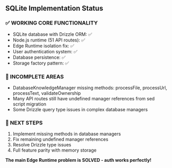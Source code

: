 ## SQLite Implementation Status

### ✅ WORKING CORE FUNCTIONALITY
- SQLite database with Drizzle ORM: ✅ 
- Node.js runtime (51 API routes): ✅
- Edge Runtime isolation fix: ✅
- User authentication system: ✅
- Database persistence: ✅
- Storage factory pattern: ✅

### 🚧 INCOMPLETE AREAS  
- DatabaseKnowledgeManager missing methods: processFile, processUrl, processText, validateOwnership
- Many API routes still have undefined manager references from sed script migration
- Some Drizzle query type issues in complex database managers

### 🎯 NEXT STEPS
1. Implement missing methods in database managers
2. Fix remaining undefined manager references  
3. Resolve Drizzle type issues
4. Full feature parity with memory storage

**The main Edge Runtime problem is SOLVED - auth works perfectly!**
